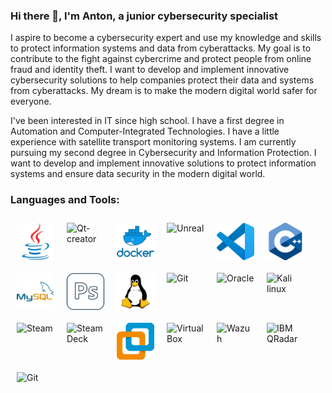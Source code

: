 ### Hi there 👋, I'm Anton, a junior cybersecurity specialist

I aspire to become a cybersecurity expert and use my knowledge and skills to protect information systems and data from cyberattacks. My goal is to contribute to the fight against cybercrime and protect people from online fraud and identity theft. I want to develop and implement innovative cybersecurity solutions to help companies protect their data and systems from cyberattacks. My dream is to make the modern digital world safer for everyone.

I've been interested in IT since high school. I have a first degree in Automation and Computer-Integrated Technologies. I have a little experience with satellite transport monitoring systems. I am currently pursuing my second degree in Cybersecurity and Information Protection. I want to develop and implement innovative solutions to protect information systems and ensure data security in the modern digital world.

### Languages and Tools:

<div style="display: flex; flex-wrap: wrap;">
  <img alt="Java" width="60px" style="margin: 10px;" src="https://raw.githubusercontent.com/devicons/devicon/master/icons/java/java-original.svg" />
  <img alt="Qt-creator" width="60px" style="margin: 10px;" src="https://upload.wikimedia.org/wikipedia/commons/0/0b/Qt_logo_2016.svg" />
  <img alt="Docker" width="60px" style="margin: 10px;" src="https://raw.githubusercontent.com/github/explore/80688e429a7d4ef2fca1e82350fe8e3517d3494d/topics/docker/docker.png" />
  <img alt="Unreal" width="60px" style="margin: 10px;" src="https://raw.githubusercontent.com/kenangundogan/fontisto/036b7eca71aab1bef8e6a0518f7329f13ed62f6b/icons/svg/brand/unreal-engine.svg" />
  <img alt="Visual Studio Code" width="60px" style="margin: 10px;" src="https://raw.githubusercontent.com/github/explore/80688e429a7d4ef2fca1e82350fe8e3517d3494d/topics/visual-studio-code/visual-studio-code.png" />
  <img alt="Cplusplus" width="60px" style="margin: 10px;" src="https://raw.githubusercontent.com/devicons/devicon/master/icons/cplusplus/cplusplus-original.svg" />
  <img alt="MySQL" width="60px" style="margin: 10px;" src="https://raw.githubusercontent.com/devicons/devicon/master/icons/mysql/mysql-original-wordmark.svg" />
  <img alt="PhotoShop" width="60px" style="margin: 10px;" src="https://raw.githubusercontent.com/devicons/devicon/master/icons/photoshop/photoshop-line.svg" />
  <img alt="Linux" width="60px" style="margin: 10px;" src="https://raw.githubusercontent.com/github/explore/80688e429a7d4ef2fca1e82350fe8e3517d3494d/topics/linux/linux.png" />
  <img alt="Git" width="60px" style="margin: 10px;" src="https://www.vectorlogo.zone/logos/git-scm/git-scm-icon.svg" />
  <img alt="Oracle" width="60px" style="margin: 10px;" src="https://www.vectorlogo.zone/logos/oracle/oracle-icon.svg" />
  <img alt="Kali linux" width="60px" style="margin: 10px;" src="https://upload.vectorlogo.zone/logos/kali/images/09452257-ce76-4881-8cb9-c6a676444ca5.svg" />
  <img alt="Steam" width="60px" style="margin: 10px;" src="https://www.vectorlogo.zone/logos/steampowered/steampowered-icon.svg" />
  <img alt="SteamDeck" width="60px" style="margin: 10px;" src="https://www.vectorlogo.zone/logos/steamdeck/steamdeck-icon.svg" />
  <img alt="VMware" width="60px" style="margin: 10px;" src="https://github.com/walkxcode/dashboard-icons/blob/main/svg/vmware-workstation.svg" />
  <img alt="VirtualBox" width="60px" style="margin: 10px;" src="https://www.vectorlogo.zone/logos/virtualbox/virtualbox-icon.svg" />
  <img alt="Wazuh" width="60px" style="margin: 10px;" src="https://upload.wikimedia.org/wikipedia/commons/6/6c/Wazuh_blue.png" />
  <img alt="IBM QRadar" width="60px" style="margin: 10px;" src="https://encrypted-tbn0.gstatic.com/images?q=tbn:ANd9GcThDlg1G1Vs-S0IU4LSyl35Teh8H1hDylU44UEjZEuQ4I4zSUiV70thy9O4zzlv8c27NkU&usqp=CAU" />
  <img alt="Git" width="60px" style="margin: 10px;" src="https://encrypted-tbn0.gstatic.com/images?q=tbn:ANd9GcTXTLKM6jWIKJLhyKl7AU-zwzl-bmDJEV9fog&s" />
</div>

<br clear="left" />
